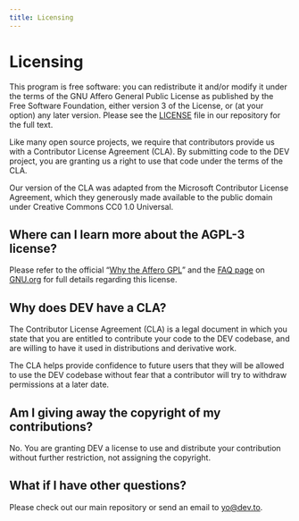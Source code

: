 ```yaml
---
title: Licensing
---
```


# Licensing

This program is free software: you can redistribute it and/or modify it under
the terms of the GNU Affero General Public License as published by the Free
Software Foundation, either version 3 of the License, or (at your option) any
later version. Please see the
[LICENSE](https://github.com/forem/forem/blob/master/LICENSE.md) file in our
repository for the full text.

Like many open source projects, we require that contributors provide us with a
Contributor License Agreement (CLA). By submitting code to the DEV project, you
are granting us a right to use that code under the terms of the CLA.

Our version of the CLA was adapted from the Microsoft Contributor License
Agreement, which they generously made available to the public domain under
Creative Commons CC0 1.0 Universal.

## Where can I learn more about the AGPL-3 license?

Please refer to the official
“[Why the Affero GPL](https://www.gnu.org/licenses/why-affero-gpl.html)” and the
[FAQ page](https://www.gnu.org/licenses/gpl-faq.html) on
[GNU.org](https://www.gnu.org) for full details regarding this license.

## Why does DEV have a CLA?

The Contributor License Agreement (CLA) is a legal document in which you state
that you are entitled to contribute your code to the DEV codebase, and are
willing to have it used in distributions and derivative work.

The CLA helps provide confidence to future users that they will be allowed to
use the DEV codebase without fear that a contributor will try to withdraw
permissions at a later date.

## Am I giving away the copyright of my contributions?

No. You are granting DEV a license to use and distribute your contribution
without further restriction, not assigning the copyright.

## What if I have other questions?

Please check out our main repository or send an email to
[yo@dev.to](mailto:yo@dev.to).
